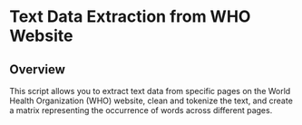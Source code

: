 # **Text Data Extraction from WHO Website**
## **Overview**
This script allows you to extract text data from specific pages on the World Health Organization (WHO) website, clean and tokenize the text, and create a matrix representing the occurrence of words across different pages.
